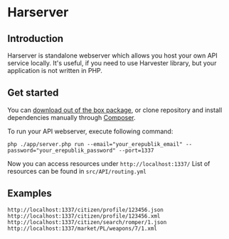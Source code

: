 Harserver
=========

Introduction
------------
Harserver is standalone webserver which allows you host your own API service locally. It's useful, if you need to use Harvester library, but your application is not written in PHP.

Get started
-----------
You can [download out of the box package](http://harvester.erpk.org/archive/), or clone repository and install dependencies manually through [Composer](http://getcomposer.org/).

To run your API webserver, execute following command:
```
php ./app/server.php run --email="your_erepublik_email" --password="your_erepublik_password" --port=1337
```
Now you can access resources under `http://localhost:1337/`
List of resources can be found in `src/API/routing.yml`

Examples
--------

```
http://localhost:1337/citizen/profile/123456.json
http://localhost:1337/citizen/profile/123456.xml
http://localhost:1337/citizen/search/romper/1.json
http://localhost:1337/market/PL/weapons/7/1.xml
```
